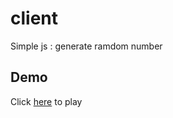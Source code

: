 # client
Simple js : generate ramdom number

## Demo
Click [here](https://sunlei2007.github.io/client/) to play 